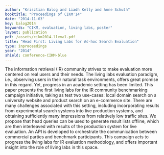 ```yaml
---
author: "Krisztian Balog and Liadh Kelly and Anne Schuth"
booktitle: "Proceedings of CIKM'14"
date: "2014-11-03"
key: balog2014
keywords: "CIKM, evaluation, living labs, poster"
layout: publication
pdf: /assets/cikm2014-lleval.pdf
title: "Head First: Living Labs for Ad-hoc Search Evaluation"
type: inproceedings
year: "2014"
shield: conference-CIKM-blue
---
```


The information retrieval (IR) community strives to make evaluation more centered on real users and their needs. The
living labs evaluation paradigm, i.e., observing users in their natural task environments, offers great promise in this
regard. Yet, progress in an academic setting has been limited. This paper presents the first living labs for the IR
community benchmarking campaign initiative, taking as test two use-cases: local domain search on a university website
and product search on an e-commerce site. There are many challenges associated with this setting, including
incorporating results from experimental search systems into live production systems, and obtaining sufficiently many
impressions from relatively low traffic sites. We propose that head queries can be used to generate result lists
offline, which are then interleaved with results of the production system for live evaluation. An API is developed to
orchestrate the communication between commercial parties and benchmark participants. This campaign acts to progress the
living labs for IR evaluation methodology, and offers important insight into the role of living labs in this space.

